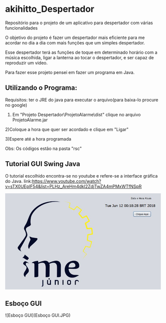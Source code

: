 # akihitto_Despertador
Repositório para o projeto de um aplicativo para despertador com várias funcionalidades

O objetivo do projeto é fazer um despertador mais eficiente para me acordar no dia a dia com mais funções que um simples despertador.

Esse despertador terá as funções de toque em determinado horário com a música escolhida, ligar a lanterna ao tocar o despertador, e ser capaz de reproduzir um video.

Para fazer esse projeto pensei em fazer um programa em Java.

## Utilizando o Programa:

Requisitos: ter o JRE do java para executar o arquivo(para baixa-lo procure no google)

1) Em "Projeto Despertador\ProjetoAlarme\dist" clique no arquivo ProjetoAlarme.jar

2)Coloque a hora que quer ser acordado e clique em "Ligar"

3)Espere até a hora programada

Obs: Os códigos estão na pasta "rsc"

## Tutorial GUI Swing Java
O tutorial escolhido encontra-se no youtube e refere-se a interface gráfica do Java. link:https://www.youtube.com/watch?v=sTX0UEplF54&list=PLHz_AreHm4dkI2ZdjTwZA4mPMxWTfNSpR

![Tutorial GUI](tutorialGUI.JPG)

## Esboço GUI
![Esboço GUI](Esboço GUI.JPG)
